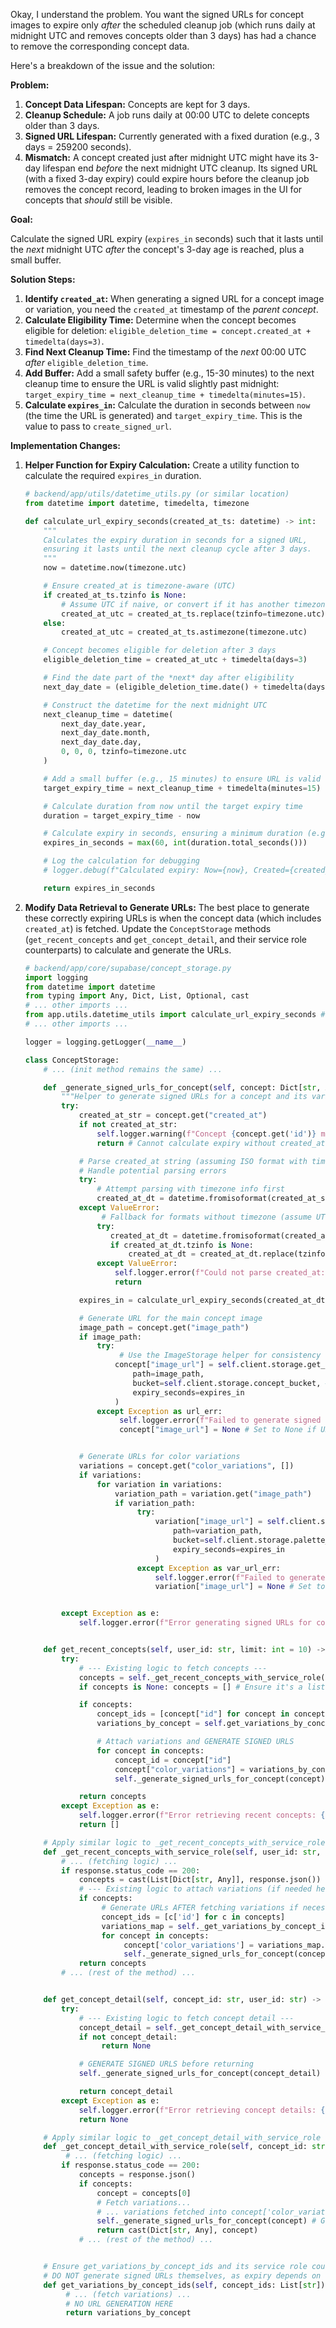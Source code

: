 Okay, I understand the problem. You want the signed URLs for concept images to expire only _after_ the scheduled cleanup job (which runs daily at midnight UTC and removes concepts older than 3 days) has had a chance to remove the corresponding concept data.

Here's a breakdown of the issue and the solution:

**Problem:**

1.  **Concept Data Lifespan:** Concepts are kept for 3 days.
2.  **Cleanup Schedule:** A job runs daily at 00:00 UTC to delete concepts older than 3 days.
3.  **Signed URL Lifespan:** Currently generated with a fixed duration (e.g., 3 days = 259200 seconds).
4.  **Mismatch:** A concept created just after midnight UTC might have its 3-day lifespan end _before_ the next midnight UTC cleanup. Its signed URL (with a fixed 3-day expiry) could expire hours before the cleanup job removes the concept record, leading to broken images in the UI for concepts that _should_ still be visible.

**Goal:**

Calculate the signed URL expiry (`expires_in` seconds) such that it lasts until the _next_ midnight UTC _after_ the concept's 3-day age is reached, plus a small buffer.

**Solution Steps:**

1.  **Identify `created_at`:** When generating a signed URL for a concept image or variation, you need the `created_at` timestamp of the _parent concept_.
2.  **Calculate Eligibility Time:** Determine when the concept becomes eligible for deletion: `eligible_deletion_time = concept.created_at + timedelta(days=3)`.
3.  **Find Next Cleanup Time:** Find the timestamp of the _next_ 00:00 UTC _after_ `eligible_deletion_time`.
4.  **Add Buffer:** Add a small safety buffer (e.g., 15-30 minutes) to the next cleanup time to ensure the URL is valid slightly past midnight: `target_expiry_time = next_cleanup_time + timedelta(minutes=15)`.
5.  **Calculate `expires_in`:** Calculate the duration in seconds between `now` (the time the URL is generated) and `target_expiry_time`. This is the value to pass to `create_signed_url`.

**Implementation Changes:**

1.  **Helper Function for Expiry Calculation:** Create a utility function to calculate the required `expires_in` duration.

    ```python
    # backend/app/utils/datetime_utils.py (or similar location)
    from datetime import datetime, timedelta, timezone

    def calculate_url_expiry_seconds(created_at_ts: datetime) -> int:
        """
        Calculates the expiry duration in seconds for a signed URL,
        ensuring it lasts until the next cleanup cycle after 3 days.
        """
        now = datetime.now(timezone.utc)

        # Ensure created_at is timezone-aware (UTC)
        if created_at_ts.tzinfo is None:
            # Assume UTC if naive, or convert if it has another timezone
            created_at_utc = created_at_ts.replace(tzinfo=timezone.utc)
        else:
            created_at_utc = created_at_ts.astimezone(timezone.utc)

        # Concept becomes eligible for deletion after 3 days
        eligible_deletion_time = created_at_utc + timedelta(days=3)

        # Find the date part of the *next* day after eligibility
        next_day_date = (eligible_deletion_time.date() + timedelta(days=1))

        # Construct the datetime for the next midnight UTC
        next_cleanup_time = datetime(
            next_day_date.year,
            next_day_date.month,
            next_day_date.day,
            0, 0, 0, tzinfo=timezone.utc
        )

        # Add a small buffer (e.g., 15 minutes) to ensure URL is valid slightly past cleanup time
        target_expiry_time = next_cleanup_time + timedelta(minutes=15)

        # Calculate duration from now until the target expiry time
        duration = target_expiry_time - now

        # Calculate expiry in seconds, ensuring a minimum duration (e.g., 1 minute)
        expires_in_seconds = max(60, int(duration.total_seconds()))

        # Log the calculation for debugging
        # logger.debug(f"Calculated expiry: Now={now}, Created={created_at_utc}, Eligible={eligible_deletion_time}, NextCleanup={next_cleanup_time}, TargetExpiry={target_expiry_time}, ExpiresIn={expires_in_seconds}s")

        return expires_in_seconds
    ```

2.  **Modify Data Retrieval to Generate URLs:** The best place to generate these correctly expiring URLs is when the concept data (which includes `created_at`) is fetched. Update the `ConceptStorage` methods (`get_recent_concepts` and `get_concept_detail`, and their service role counterparts) to calculate and generate the URLs.

    ```python
    # backend/app/core/supabase/concept_storage.py
    import logging
    from datetime import datetime
    from typing import Any, Dict, List, Optional, cast
    # ... other imports ...
    from app.utils.datetime_utils import calculate_url_expiry_seconds # Import the new helper
    # ... other imports ...

    logger = logging.getLogger(__name__)

    class ConceptStorage:
        # ... (init method remains the same) ...

        def _generate_signed_urls_for_concept(self, concept: Dict[str, Any]) -> None:
            """Helper to generate signed URLs for a concept and its variations."""
            try:
                created_at_str = concept.get("created_at")
                if not created_at_str:
                    self.logger.warning(f"Concept {concept.get('id')} missing created_at timestamp.")
                    return # Cannot calculate expiry without created_at

                # Parse created_at string (assuming ISO format with timezone)
                # Handle potential parsing errors
                try:
                    # Attempt parsing with timezone info first
                    created_at_dt = datetime.fromisoformat(created_at_str)
                except ValueError:
                     # Fallback for formats without timezone (assume UTC)
                    try:
                       created_at_dt = datetime.fromisoformat(created_at_str.replace('Z', '+00:00'))
                       if created_at_dt.tzinfo is None:
                           created_at_dt = created_at_dt.replace(tzinfo=timezone.utc)
                    except ValueError:
                        self.logger.error(f"Could not parse created_at: {created_at_str}")
                        return

                expires_in = calculate_url_expiry_seconds(created_at_dt)

                # Generate URL for the main concept image
                image_path = concept.get("image_path")
                if image_path:
                    try:
                         # Use the ImageStorage helper for consistency
                        concept["image_url"] = self.client.storage.get_signed_url(
                            path=image_path,
                            bucket=self.client.storage.concept_bucket, # Assuming ImageStorage has bucket names
                            expiry_seconds=expires_in
                        )
                    except Exception as url_err:
                         self.logger.error(f"Failed to generate signed URL for concept {concept.get('id')} path {image_path}: {url_err}")
                         concept["image_url"] = None # Set to None if URL generation fails


                # Generate URLs for color variations
                variations = concept.get("color_variations", [])
                if variations:
                    for variation in variations:
                        variation_path = variation.get("image_path")
                        if variation_path:
                             try:
                                 variation["image_url"] = self.client.storage.get_signed_url(
                                     path=variation_path,
                                     bucket=self.client.storage.palette_bucket, # Assuming ImageStorage has bucket names
                                     expiry_seconds=expires_in
                                 )
                             except Exception as var_url_err:
                                 self.logger.error(f"Failed to generate signed URL for variation {variation.get('id')} path {variation_path}: {var_url_err}")
                                 variation["image_url"] = None # Set to None if URL generation fails


            except Exception as e:
                self.logger.error(f"Error generating signed URLs for concept {concept.get('id')}: {e}")


        def get_recent_concepts(self, user_id: str, limit: int = 10) -> List[Dict[str, Any]]:
            try:
                # --- Existing logic to fetch concepts ---
                concepts = self._get_recent_concepts_with_service_role(user_id, limit) # Or the regular client fetch
                if concepts is None: concepts = [] # Ensure it's a list

                if concepts:
                    concept_ids = [concept["id"] for concept in concepts]
                    variations_by_concept = self.get_variations_by_concept_ids(concept_ids)

                    # Attach variations and GENERATE SIGNED URLS
                    for concept in concepts:
                        concept_id = concept["id"]
                        concept["color_variations"] = variations_by_concept.get(concept_id, [])
                        self._generate_signed_urls_for_concept(concept) # Generate URLs here

                return concepts
            except Exception as e:
                self.logger.error(f"Error retrieving recent concepts: {e}")
                return []

        # Apply similar logic to _get_recent_concepts_with_service_role
        def _get_recent_concepts_with_service_role(self, user_id: str, limit: int) -> Optional[List[Dict[str, Any]]]:
            # ... (fetching logic) ...
            if response.status_code == 200:
                concepts = cast(List[Dict[str, Any]], response.json())
                # --- Existing logic to attach variations (if needed here) ---
                if concepts:
                     # Generate URLs AFTER fetching variations if necessary
                     concept_ids = [c['id'] for c in concepts]
                     variations_map = self._get_variations_by_concept_ids_with_service_role(concept_ids) or {}
                     for concept in concepts:
                          concept['color_variations'] = variations_map.get(concept['id'], [])
                          self._generate_signed_urls_for_concept(concept) # Generate URLs
                return concepts
            # ... (rest of the method) ...


        def get_concept_detail(self, concept_id: str, user_id: str) -> Optional[Dict[str, Any]]:
            try:
                # --- Existing logic to fetch concept detail ---
                concept_detail = self._get_concept_detail_with_service_role(concept_id, user_id) # Or regular client fetch
                if not concept_detail:
                     return None

                # GENERATE SIGNED URLS before returning
                self._generate_signed_urls_for_concept(concept_detail)

                return concept_detail
            except Exception as e:
                self.logger.error(f"Error retrieving concept details: {e}")
                return None

        # Apply similar logic to _get_concept_detail_with_service_role
        def _get_concept_detail_with_service_role(self, concept_id: str, user_id: str) -> Optional[Dict[str, Any]]:
             # ... (fetching logic) ...
            if response.status_code == 200:
                concepts = response.json()
                if concepts:
                    concept = concepts[0]
                    # Fetch variations...
                    # ... variations fetched into concept['color_variations'] ...
                    self._generate_signed_urls_for_concept(concept) # Generate URLs
                    return cast(Dict[str, Any], concept)
                # ... (rest of the method) ...


        # Ensure get_variations_by_concept_ids and its service role counterpart
        # DO NOT generate signed URLs themselves, as expiry depends on the parent concept's created_at
        def get_variations_by_concept_ids(self, concept_ids: List[str]) -> Dict[str, List[Dict[str, Any]]]:
             # ... (fetch variations) ...
             # NO URL GENERATION HERE
             return variations_by_concept
    ```
